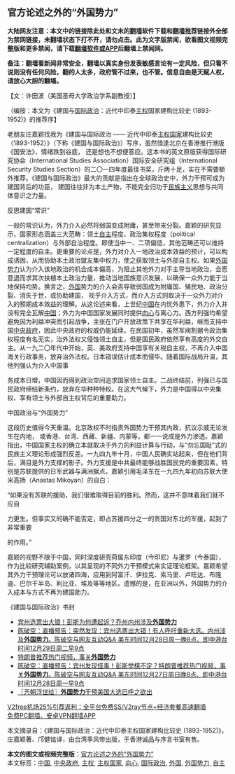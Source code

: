  <h2>官方论述之外的“外国势力”</h2> <p class="notice"><b>大陆网友注意：本文中的链接除此处和文末的<a href="https://github.com/bannedbook/fanqiang" >翻墙</a>软件下载和<a href="https://github.com/killgcd/justmysocks/blob/master/README.md">翻墙推荐</a>链接外全部为禁网链接，未翻墙状态下打不开，请勿点击。此为文字版禁闻，欲看图文视频完整版和更多禁闻，请下载<a href="https://github.com/bannedbook/fanqiang">翻墙软件或APP</a>后翻墙上禁闻网。</p><p>备注：翻墙看新闻非常安全，翻墙以真实身份发表敏感言论有一定风险，但只看不说则没有任何风险，翻的人太多，政府管不过来，也不管。信息自由是天赋人权，请放心大胆的翻墙。</b></p>  <div class="entry">  <p>【文：许田波（美国圣母大学政治学系副教授）】</p> <p>（编按：本文为《建国与<a href="https://www.bannedbook.org/bnews/tag/%e5%9b%bd%e9%99%85%e6%94%bf%e6%b2%bb/" class="st_tag internal_tag" rel="tag" title="标签 国际政治 下的日志">国际政治</a>：近代中印泰<a href="https://www.bannedbook.org/bnews/tag/%E4%B8%BB%E6%9D%83/" class="st_tag internal_tag" rel="tag" title="标签 主权 下的日志">主权</a>国家建构比较史 (1893-1952)》的推荐序】</p> <p>老朋友庄嘉颖找我为《建国与国际政治 ―― 近代中印泰<a href="https://www.bannedbook.org/bnews/tag/%E4%B8%BB%E6%9D%83%E5%9B%BD%E5%AE%B6/" class="st_tag internal_tag" rel="tag" title="标签 主权国家 下的日志">主权国家</a>建构比较史（1893-1952）》（下称《建国与国际政治》）写序，虽然惜逢北京在香港推行港版《国安法》，情绪跌到谷底， 还是想也不想便答应。这本书的英文原版获得国际研究协会（International Studies Association）国际安全研究组（International Security Studies Section）的二〇一四年度最佳书奖，斤两十足，实在不需要额外推荐。《建国与国际政治》最大的贡献是指出在全球政治史中，外力干预可成为建国背后的功臣， 建国往往非为本土产物，不能完全归功于<span class='wp_keywordlink'><a href="https://www.bannedbook.org/forum11/topic333.html" title="禁片：民族主义和三座大山" target="_blank">民族主义</a></span>思想与共同体意识之力量。</p>  <p>反思建国“常识”</p> <p>一般的常识认为，外力介入必然将弱国变成附庸，甚至带来分裂。嘉颖的研究显示，国家形态涵盖三大范畴：领土<a href="https://www.bannedbook.org/bnews/tag/%E8%87%AA%E4%B8%BB/" class="st_tag internal_tag" rel="tag" title="标签 自主 下的日志">自主</a>程度、政治集权程度（political centralization）与外部自治程度。即使当中一、二项偏低，其他范畴还可以维持一定程度的自主。更重要的论点是，外力对介入一地政治成本效益的预计，可以构成诱因，从而协助本土政治盟友集中权力，使之获取领土与外部自主权。如果<a href="https://www.bannedbook.org/bnews/tag/%E5%A4%96%E5%9B%BD%E5%8A%BF%E5%8A%9B/" class="st_tag internal_tag" rel="tag" title="标签 外国势力 下的日志">外国势力</a>认为介入该地政治的机会成本偏高，为阻止其他外力对手主导当地政治，会愿意退而求其次扶植本土政治力量，推动当地国族意识发展，以确保一众外力能于当地保持均势。换言之，<a href="https://www.bannedbook.org/bnews/tag/%e5%a4%96%e5%9b%bd/" class="st_tag internal_tag" rel="tag" title="标签 外国 下的日志">外国</a>势力的介入会否导致弱国成为附庸国、殖民地、政治分裂、消失于世，或协助建国， 视乎介入方式，而介入方式则取决于一众外力对介入的预期成本效益的理解。从这论述来看，上世纪<span class='wp_keywordlink_affiliate'><a href="https://www.bannedbook.org/" title="中国" target="_blank">中国</a></span>在内忧外患下，外力介入并没有完全瓦解<a href="https://www.bannedbook.org/bnews/tag/%E4%B8%AD%E5%9B%BD/" class="st_tag internal_tag" rel="tag" title="标签 中国 下的日志">中国</a>；外力为中国国家发展同时提供<a href="https://www.bannedbook.org/bnews/tag/%e5%90%91%e5%bf%83/" class="st_tag internal_tag" rel="tag" title="标签 向心 下的日志">向心</a>与离心力。西方列强均希望避免因为利益冲突而引起战争，主张在门户开放政策下共享在华利益，继而支持中国<a href="https://www.bannedbook.org/bnews/tag/%E4%B8%AD%E5%A4%AE%E6%94%BF%E5%BA%9C/" class="st_tag internal_tag" rel="tag" title="标签 中央政府 下的日志">中央政府</a>，因此中央政府的权威仍能延续。在民国初年，虽然军阀割据令政治集权程度有名无实，治外法权又侵蚀领土自主，但是国民政府依然享有高度的外交自主。从一九二〇年代中开始，英、美政府支持中国享有关税自主权，不再介入中国海关行政事务，放弃治外法权。日本错误估计成本而侵华。随着国际战局升温，其他列强认为介入中国事</p> <p>务成本日增，中国因而得到政治空间追求国家领土自主。二战终结前，列强已与国民政府缔结新条约，放弃在华种种特权。在这大气候下，外力是中国得以中央集权、享有领土与外部自主权背后的重要助力。</p>  <p>中国政治与“外国势力”</p> <p>这段历史值得今天重温。北京政权不时指责外国势力干预其内政，抗议示威无论发生在内地， 或香港、台湾、西藏、新疆、内蒙等，都一一说成是外力渗透。嘉颖指出，中国国家主权的确立本就取决于外力的利益计算与行动，与“勿忘国耻”式的民族主义理论形成强烈反差。一九四九年十月，中国人民确实站起来，但在他们背后，满目是外力支撑的影子。外力支援是中共最终能够战胜国民党的重要因素，特别是苏联提供的日军武器与满洲据点。嘉颖引用毛泽东在一九四九年初向苏联大使米高扬（Anastas Mikoyan）的自白：</p> <p>“如果没有苏联的援助，我们很难取得目前的胜利。然而，这并不意味着我们就不应自</p>  <p>力更生。但事实又的确不能否定，即占苏援四分之一的贵国对东北的军援，起到了非常重要</p> <p>的作用。”</p> <p>嘉颖的视野不限于中国，同时深度研究荷属东印度（今印尼）与暹罗（今泰国），作为比较研究辅助案例，以其呈现的不同外力干预模式来实证理论框架。嘉颖希望其外力干预理论可以放诸四海，应用到阿富汗、伊拉克、索马里、卢旺达、布隆迪、巴尔干半岛、利比亚、埃及等等地区。遗憾的是，在亚洲以外，外国势力的介入成本与方式不再为建国助力。</p>  <p>《建国与国际政治》书封</p> <ul class='op-related-articles' title='相关阅读'> <li><a href='https://www.bannedbook.org/bnews/taiwannews/20201229/1457017.html' target='_blank'>宾州选票出大错！彭斯为何遭起诉？乔州内州涉及<b>外国势力</b></a></li> <li><a href='https://www.bannedbook.org/bnews/cbnews/20201229/1456890.html' target='_blank'>陈破空：直播预告：突然发现：宾州选票出大错！有人呼吁重新大选。内州涉及<b>外国势力</b>。陈破空与网友互动Q&amp;A 美东时间12月28日周一晚8点、即中港台时间12月29日周二早9点</a></li> <li><a href='https://www.bannedbook.org/bnews/taiwannews/20201228/1456440.html' target='_blank'>特朗普推荐热门视频，事关<b>外国势力</b></a></li> <li><a href='https://www.bannedbook.org/bnews/cbnews/20201228/1456180.html' target='_blank'>陈破空：直播预告：宾州发现怪事！彭斯举棋不定？特朗普推荐热门视频，事关<b>外国势力</b>。陈破空与网友互动Q&amp;A 美东时间12月27日周日晚8点、即中港台时间12月28日周一早9点</a></li> <li><a href='https://www.bannedbook.org/bnews/ssgc/20201227/1455643.html' target='_blank'>〖兲朝浮世绘〗<b>外国势力</b>干预美国大选已呼之欲出</a></li> </ul> <p class="texttj"> <a href="https://www.bannedbook.org/forum23/topic22702.html" target="_blank">V2free机场25%引荐返利：全平台免费SS/V2ray节点+经济套餐高速翻墙</a><br/> <a href="https://github.com/bannedbook/fanqiang/wiki/%E7%A6%81%E9%97%BB%E7%BD%91%E5%AE%89%E5%8D%93%E7%BF%BB%E5%A2%99%E6%96%B0%E9%97%BBAPP" target="_blank">免费PC翻墙、安卓VPN翻墙APP</a></p><p>本文摘录自：《建国与国际政治：近代中印泰主权国家建构比较史 (1893-1952)》，庄嘉颖著、邝健铭译，由台湾季风带出版，于香港诚品与序言书室有售。</p><a name='sharetosocial'></a>       <div><b>本文的图文或视频完整版</b>：<a href='https://www.bannedbook.org/bnews/comments/20210102/1459661.html'>官方论述之外的“外国势力”</a></div>  </div><!--END ENTRY--> <div class="postfooter"> <div>本文标签：<a href="https://www.bannedbook.org/bnews/tag/%E4%B8%AD%E5%9B%BD/" rel="tag">中国</a>, <a href="https://www.bannedbook.org/bnews/tag/%E4%B8%AD%E5%A4%AE%E6%94%BF%E5%BA%9C/" rel="tag">中央政府</a>, <a href="https://www.bannedbook.org/bnews/tag/%E4%B8%BB%E6%9D%83/" rel="tag">主权</a>, <a href="https://www.bannedbook.org/bnews/tag/%E4%B8%BB%E6%9D%83%E5%9B%BD%E5%AE%B6/" rel="tag">主权国家</a>, <a href="https://www.bannedbook.org/bnews/tag/%e5%90%91%e5%bf%83/" rel="tag">向心</a>, <a href="https://www.bannedbook.org/bnews/tag/%e5%9b%bd%e9%99%85%e6%94%bf%e6%b2%bb/" rel="tag">国际政治</a>, <a href="https://www.bannedbook.org/bnews/tag/%e5%a4%96%e5%9b%bd/" rel="tag">外国</a>, <a href="https://www.bannedbook.org/bnews/tag/%E5%A4%96%E5%9B%BD%E5%8A%BF%E5%8A%9B/" rel="tag">外国势力</a>, <a href="https://www.bannedbook.org/bnews/tag/%E8%87%AA%E4%B8%BB/" rel="tag">自主</a></div>  </div><!--END POSTFOOTER--> 